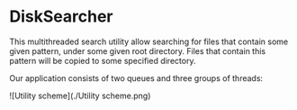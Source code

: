 # DiskSearcher

This multithreaded search utility allow searching for files that contain some given pattern, under some given root directory. Files that contain this pattern will be copied to some specified directory.

Our application consists of two queues and three groups of threads:

![Utility scheme](./Utility scheme.png)
